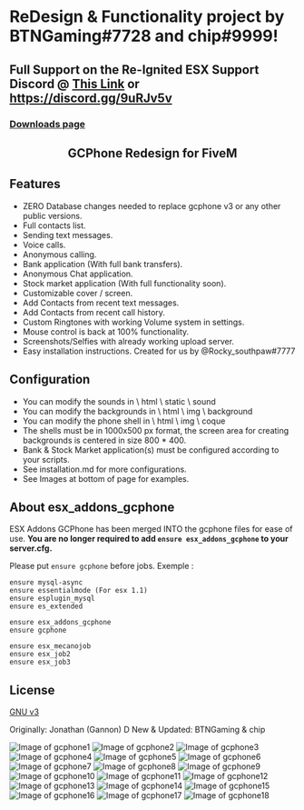 # ReDesign & Functionality project by BTNGaming#7728 and chip#9999!

## Full Support on the Re-Ignited ESX Support Discord @ [This Link](https://discord.gg/9uRJv5v) or https://discord.gg/9uRJv5v

### [Downloads page](https://github.com/btngaming/Re-Ignited-Phone)

<h2 align="center">GCPhone Redesign for FiveM</h2>

## Features
   - ZERO Database changes needed to replace gcphone v3 or any other public versions.
   - Full contacts list.
   - Sending text messages.
   - Voice calls.
   - Anonymous calling.
   - Bank application (With full bank transfers).
   - Anonymous Chat application.
   - Stock market application (With full functionality soon).
   - Customizable cover / screen.
   - Add Contacts from recent text messages.
   - Add Contacts from recent call history.
   - Custom Ringtones with working Volume system in settings.
   - Mouse control is back at 100% functionality.
   - Screenshots/Selfies with already working upload server.
   - Easy installation instructions. Created for us by @Rocky_southpaw#7777


## Configuration

   - You can modify the sounds in \ html \ static \ sound
   - You can modify the backgrounds in \ html \ img \ background
   - You can modify the phone shell in \ html \ img \ coque
   - The shells must be in 1000x500 px format, the screen area for creating backgrounds is centered in size 800 * 400.
   - Bank & Stock Market application(s) must be configured according to your scripts.
   - See installation.md for more configurations.
   - See Images at bottom of page for examples.


## About esx_addons_gcphone
ESX Addons GCPhone has been merged INTO the gcphone files for ease of use. **You are no longer required to add `ensure esx_addons_gcphone` to your server.cfg.**

Please put `ensure gcphone` before jobs.
Exemple :
```
ensure mysql-async
ensure essentialmode (For esx 1.1)
ensure esplugin_mysql
ensure es_extended

ensure esx_addons_gcphone
ensure gcphone

ensure esx_mecanojob
ensure esx_job2
ensure esx_job3
```

## License
[GNU v3](https://opensource.org/licenses/gpl-3.0.html)

Originally: Jonathan (Gannon) D
New & Updated: BTNGaming & chip


![Image of gcphone1](https://i.imgur.com/5eRB79a.png)
![Image of gcphone2](https://i.imgur.com/CakgFn3.png)
![Image of gcphone3](https://i.imgur.com/QtthwvP.png)
![Image of gcphone4](https://i.imgur.com/tRhczfK.jpg)
![Image of gcphone5](https://i.imgur.com/YILmCWo.jpg)
![Image of gcphone6](https://i.imgur.com/1MUATnT.png)
![Image of gcphone7](https://i.imgur.com/Se2zwwK.png)
![Image of gcphone8](https://i.imgur.com/aRUZTmP.png)
![Image of gcphone9](https://i.imgur.com/iWbZ0lX.png)
![Image of gcphone10](https://i.imgur.com/g5xdnXG.png)
![Image of gcphone11](https://i.imgur.com/Giqet8j.png)
![Image of gcphone12](https://i.imgur.com/FpzA6Mg.png)
![Image of gcphone13](https://i.imgur.com/8dZTX5d.png)
![Image of gcphone14](https://i.imgur.com/YDkWvx5.png)
![Image of gcphone15](https://i.imgur.com/rS17u60.png)
![Image of gcphone16](https://i.imgur.com/7GkMKaA.png)
![Image of gcphone17](https://i.imgur.com/W3Cs4WM.png)
![Image of gcphone18](https://i.imgur.com/WSUkwmE.png)
